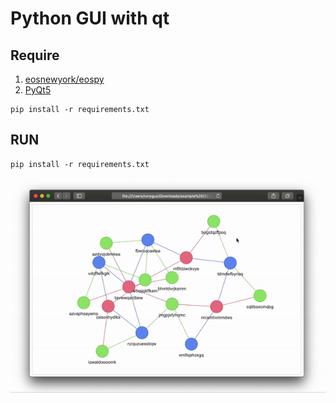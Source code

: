# Python GUI with qt

## Require
1. [eosnewyork/eospy](https://github.com/eosnewyork/eospy.git)
2. [PyQt5](https://pypi.org/project/PyQt5/)

```sheel=
pip install -r requirements.txt
```

## RUN

```sheel=
pip install -r requirements.txt
```

<img src=../images/demo_node.gif/>

